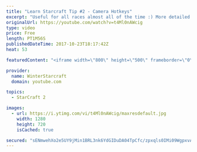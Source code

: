 ```yaml
---
title: "Learn Starcraft Tip #2 - Camera Hotkeys"
excerpt: "Useful for all races almost all of the time :) More detailed guides/tutorials under the learn to play starcraft playlist."
originalUrl: https://youtube.com/watch?v=t4Ml0nAWcig
type: video
price: Free
length: PT1M56S
publishedDateTime: 2017-10-23T18:17:42Z
heat: 53

featuredContent: "<iframe width=\"800\" height=\"500\" frameborder=\"0\" src=\"https://www.youtube.com/embed/t4Ml0nAWcig\" allow=\"accelerometer; autoplay; encrypted-media; gyroscope; picture-in-picture\" allowfullscreen></iframe>"

provider:
  name: WinterStarcraft
  domain: youtube.com

topics:
  - StarCraft 2

images:
  - url: https://i.ytimg.com/vi/t4Ml0nAWcig/maxresdefault.jpg
    width: 1280
    height: 720
    isCached: true

secured: "sENmwehXo2e5UY9jMin1BRL3nk6YdGIDuDA04TpCfc/zpxqls0IMi09WgpxvAuib1eI13t7yfRoZgY4OGGk2XEspBxL0u90hTHroUP5qTvT2PBW953B+C/VmYpcCkJq18lDmBmcTjY2URacIMPnLjFdtBG18SKxC5kJaxlJCXdacD/ijKhGVH8/8f4vdTxD6EA3IgE2qzGvqtNuQcyUse3xW4CoYcqFIGF5wrNDpHOzFH0u0fx+XKzjhQ6D+6a5lcH9su8Sj+W3l/MJUQ29+mJtHX2zSVtN7aVAIbUWrBaVtJCoVf+uaBMQ1xAdVmqJ+hEhHJdpdb8Vnc5SSOp+Y43Rh4HLBE3OvH3CFxIihiJeW//sQjVccKI1/Mg5uOQlAr8PDspzsI9rphMZM20Y8iIk37gKWJEHr3fWPFlleRag=;fZczhbxqLqkzYcxjkF582g=="
---
```


